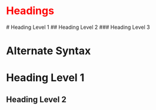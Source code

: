 <h1 style="color:red">Headings</h1>
<!-- HTML <h1> -->
# Heading Level 1
<!-- HTML <h2> -->
## Heading Level 2
<!-- HTML <h3> -->
### Heading Level 3

# Alternate Syntax
<!-- HTML <h1> -->
Heading Level 1
=================
Heading Level 2
-----------------


